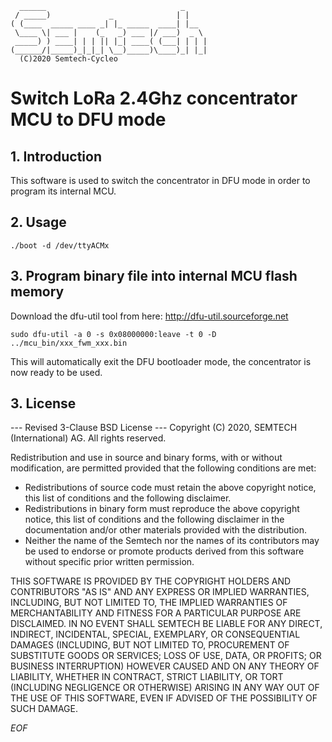 	  ______                              _
	 / _____)             _              | |
	( (____  _____ ____ _| |_ _____  ____| |__
	 \____ \| ___ |    (_   _) ___ |/ ___)  _ \
	 _____) ) ____| | | || |_| ____( (___| | | |
	(______/|_____)_|_|_| \__)_____)\____)_| |_|
	  (C)2020 Semtech-Cycleo

Switch LoRa 2.4Ghz concentrator MCU to DFU mode
===============================================


## 1. Introduction

This software is used to switch the concentrator in DFU mode in order to program
its internal MCU.

## 2. Usage

```console
./boot -d /dev/ttyACMx
```

## 3. Program binary file into internal MCU flash memory

Download the dfu-util tool from here: http://dfu-util.sourceforge.net

```console
sudo dfu-util -a 0 -s 0x08000000:leave -t 0 -D ../mcu_bin/xxx_fwm_xxx.bin
```

This will automatically exit the DFU bootloader mode, the concentrator is now
ready to be used.

## 3. License

--- Revised 3-Clause BSD License ---
Copyright (C) 2020, SEMTECH (International) AG.
All rights reserved.

Redistribution and use in source and binary forms, with or without modification,
are permitted provided that the following conditions are met:

  * Redistributions of source code must retain the above copyright notice,
    this list of conditions and the following disclaimer.
  * Redistributions in binary form must reproduce the above copyright notice,
    this list of conditions and the following disclaimer in the documentation
    and/or other materials provided with the distribution.
  * Neither the name of the Semtech nor the names of its contributors
    may be used to endorse or promote products derived from this software
    without specific prior written permission.

THIS SOFTWARE IS PROVIDED BY THE COPYRIGHT HOLDERS AND CONTRIBUTORS "AS IS" AND
ANY EXPRESS OR IMPLIED WARRANTIES, INCLUDING, BUT NOT LIMITED TO, THE IMPLIED
WARRANTIES OF MERCHANTABILITY AND FITNESS FOR A PARTICULAR PURPOSE ARE
DISCLAIMED. IN NO EVENT SHALL SEMTECH BE LIABLE FOR ANY DIRECT, INDIRECT,
INCIDENTAL, SPECIAL, EXEMPLARY, OR CONSEQUENTIAL DAMAGES (INCLUDING, BUT NOT
LIMITED TO, PROCUREMENT OF SUBSTITUTE GOODS OR SERVICES; LOSS OF USE, DATA, OR
PROFITS; OR BUSINESS INTERRUPTION) HOWEVER CAUSED AND ON ANY THEORY OF
LIABILITY, WHETHER IN CONTRACT, STRICT LIABILITY, OR TORT (INCLUDING NEGLIGENCE
OR OTHERWISE) ARISING IN ANY WAY OUT OF THE USE OF THIS SOFTWARE, EVEN IF
ADVISED OF THE POSSIBILITY OF SUCH DAMAGE.

*EOF*
